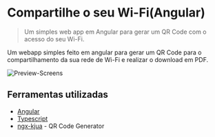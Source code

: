 # Compartilhe o seu Wi-Fi(Angular)
> Um simples web app em Angular para gerar um QR Code com o acesso do seu Wi-Fi.

Um webapp simples feito em angular para gerar um QR Code para o compartilhamento da sua rede de Wi-Fi e realizar o download em PDF.

![Preview-Screens](https://github.com/arachnidiskandar/wifi-share/master/Screenshot.png)

## Ferramentas utilizadas

- [Angular](https://angular.io/)
- [Typescript](https://www.typescriptlang.org/)
- [ngx-kjua](https://www.typescriptlang.org/) - QR Code Generator
